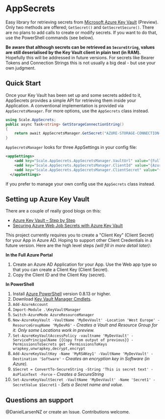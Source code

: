 # AppSecrets

Easy library for retrieving secrets from [Microsoft Azure Key Vault](http://azure.microsoft.com/en-us/services/key-vault/) (Preview).
Only two methods are offered; `GetSecret()` and `GetSecretSecure()`. There are no plans to add calls to create or modify secrets. If you want to do that, use the PowerShell commands (see below).

**Be aware that although secrets can be retrieved as `SecureString`, values are still deserialised by the Key Vault client in plain text (in RAM).** Hopefully this will be addressed in future versions. For secrets like Bearer Tokens and Connection Strings this is not usually a big deal - but use your own judgment.


## Quick Start

Once your Key Vault has been set up and some secrets added to it, AppSecrets provides a simple API for retrieving them inside your Application. A conventional implementation is provided via `AppSecretsManager`. For more options, use the `AppSecrets` class instead.

```csharp
using Scale.AppSecrets;
public async Task<string> GetStorageConnectionString()
{
    return await AppSecretsManager.GetSecret("AZURE-STORAGE-CONNECTION-STRING");
}
```

`AppSecretsManager` looks for three AppSettings in your config file: 

```xml
<appSettings>
    <add key="Scale.AppSecrets.AppSecretsManager.VaultUrl" value="{Fully qualified Vault URL}"/>
    <add key="Scale.AppSecrets.AppSecretsManager.ClientId" value="{Azure AD Client ID}"/>
    <add key="Scale.AppSecrets.AppSecretsManager.ClientSecret" value="{Azure AD Client Secret}"/>
  </appSettings>
```

If you prefer to manage your own config use the `AppSecrets` class instead.


## Setting up Azure Key Vault

There are a couple of really good blogs on this:

* [Azure Key Vault – Step by Step](http://blogs.technet.com/b/kv/archive/2015/01/09/azure-key-vault-step-by-step.aspx)
* [Securing Azure Web Job Secrets with Azure Key Vault](http://wp.sjkp.dk/securing-azure-web-job-secrets-with-azure-key-vault/)

This project currently requires you to create a "Client Key" (Client Secret) for your App in Azure AD. Hoping to support other Client Credentials in a future version. Here are the high level steps *(will fill in more detail later)*:

**In the Full Azure Portal**

1. Create an Azure AD Application for your App. Use the Web app type so that you can create a Client Key (Client Secret).
1. Copy the Client ID and the Client Key (secret).

**In PowerShell**

1. Install [Azure PowerShell](http://azure.microsoft.com/en-us/documentation/articles/install-configure-powershell/) version 0.8.13 or higher.
1. Download [Key Vault Manager Cmdlets](http://go.microsoft.com/fwlink/?LinkID=521539).
1. `Add-AzureAccount`
1. `Import-Module .\KeyVaultManager`
1. `Switch-AzureMode AzureResourceManager`
1. `New-AzureKeyVault -VaultName 'MyDevVault' -Location 'West Europe' -ResourceGroupName 'MyDevRG'`    *- Creates a Vault and Resource Group for it. Only some Locations work in preview.*
1. `Set-AzureKeyVaultAccessPolicy -vaultname 'MyDevVault' -ServicePrincipalName {{Copy from output of previous}} -PermissionsToSecrets get -PermissionsToKeys wrapkey,unwrapkey,decrypt,encrypt`
1. `Add-AzureKeyVaultKey -Name 'MyRSAKey1' -VaultName 'MyDevVault' -Destination 'Software'`    *- Creates an encryption key in Software (in Azure).* 
1. `$Secret = ConvertTo-SecureString -String 'This is secret text' -AsPlainText -Force`    *- Creates a SecureString*
1. `Set-AzureKeyVaultSecret -VaultName 'MyDevVault' -Name 'Secret1' -SecretValue $Secret1`    *- Sets a Secret name and value.*

## Questions an support
@DanielLarsenNZ or create an Issue. Contributions welcome.
